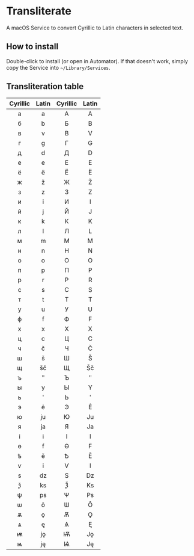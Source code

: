 # Transliterate

A macOS Service to convert Cyrillic to Latin characters in selected text.


## How to install

Double-click to install (or open in Automator). If that doesn't work, simply copy the Service into `~/Library/Services`.

## Transliteration table

| Cyrillic | Latin | Cyrillic | Latin |
| :---: | :---: | :---: | :---: |
| а | a  | А | A  |
| б | b  | Б | B  |
| в | v  | В | V  |
| г | g  | Г | G  |
| д | d  | Д | D  |
| е | e  | Е | E  |
| ё | ë  | Ё | Ë  |
| ж | ž  | Ж | Ž  |
| з | z  | З | Z  |
| и | i  | И | I  |
| й | j  | Й | J  |
| к | k  | К | K  |
| л | l  | Л | L  |
| м | m  | М | M  |
| н | n  | Н | N  |
| о | o  | О | O  |
| п | p  | П | P  |
| р | r  | Р | R  |
| с | s  | С | S  |
| т | t  | Т | T  |
| у | u  | У | U  |
| ф | f  | Ф | F  |
| х | x  | Х | X  |
| ц | c  | Ц | C  |
| ч | č  | Ч | Č  |
| ш | š  | Ш | Š  |
| щ | šč | Щ | Šč |
| ъ | ʺ  | Ъ | ʺ  |
| ы | y  | Ы | Y  |
| ь | ʹ  | Ь | ʹ  |
| э | ė  | Э | Ė  |
| ю | ju | Ю | Ju |
| я | ja | Я | Ja |
| і | i  | І | I  |
| ѳ | f  | Ѳ | F  |
| ѣ | ě  | Ѣ | Ě  |
| ѵ | i  | Ѵ | I  |
| ѕ | dz | Ѕ | Dz |
| ѯ | ks | Ѯ | Ks |
| ѱ | ps | Ѱ | Ps |
| ѡ | ô  | Ѡ | Ô  |
| ѫ | ǫ  | Ѫ | Ǫ  |
| ѧ | ę  | Ѧ | Ę  |
| ѭ | jǫ | Ѭ | Jǫ |
| ѩ | ję | Ѩ | Ję |
